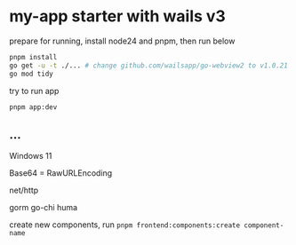 # my-app starter with wails v3

prepare for running, install node24 and pnpm, then run below

```bash
pnpm install
go get -u -t ./... # change github.com/wailsapp/go-webview2 to v1.0.21
go mod tidy
```

try to run app

```bash
pnpm app:dev
```

## ...

Windows 11

Base64 = RawURLEncoding

net/http

gorm
go-chi
huma

create new components, run `pnpm frontend:components:create component-name`
